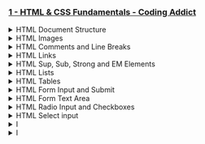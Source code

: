 ### [1 - HTML & CSS Fundamentals - Coding Addict](https://www.codingaddict.io/l/products)

<details>
  <summary>HTML Document Structure</summary>

### projects-v1\html_app\index.html

```html
<!DOCTYPE html>
<html lang="en">
  <head>
    <meta charset="utf-8" />
    <meta name="viewport" content="width=device-width,initial-scale=1" />
    <title>My HTML5 App</title>
    <meta
      name="description"
      content="A simple, accessible HTML5 starter page."
    />
  </head>
  <body>
    <h1>Hello World 5!</h1>
    <p>This is a simple HTML 5 app.</p>
  </body>
</html>

```

<img width="1633" height="1195" alt="image" src="https://github.com/user-attachments/assets/c050897c-dff7-45d2-ac6c-bda3e15eef79" />
<img width="2560" height="1540" alt="image" src="https://github.com/user-attachments/assets/6231e93d-c391-457a-9265-aa69ad39209a" />

</details>

<details>
  <summary>HTML Images</summary>

### projects-v1\html_app\index.html

```html
<!DOCTYPE html>
<html lang="en">
  <head>
    <meta charset="utf-8" />
    <meta name="viewport" content="width=device-width,initial-scale=1" />
    <title>My HTML5 App</title>
    <meta
      name="description"
      content="A simple, accessible HTML5 starter page."
    />
  </head>
  <body>
    <h1>Hello World 5!</h1>
    <p>This is a simple HTML 5 app.</p>
    <h3>Purple Udemy Logo</h3>
    <img src="./img/udemy.png" width="348" height="" alt="Udemy Image Logo" />
    <h3>Laptop Image</h3>
    <img src="./img/laptop2.jpg" width="348" height="" alt="Laptop Image" />
  </body>
</html>

```

<img width="1634" height="1195" alt="image" src="https://github.com/user-attachments/assets/14ca998f-982a-43b8-b2b5-1f0b9cbc42bd" />
<img width="2560" height="1540" alt="image" src="https://github.com/user-attachments/assets/dabe2f3f-58c8-4e94-b3b8-3180d365819a" />

</details>

<details>
  <summary>HTML Comments and Line Breaks</summary>

### projects-v1\html_app\index.html

```html
<!DOCTYPE html>
<html lang="en">
  <head>
    <meta charset="utf-8" />
    <meta name="viewport" content="width=device-width,initial-scale=1" />
    <title>My HTML5 App</title>
    <meta
      name="description"
      content="A simple, accessible HTML5 starter page."
    />
  </head>
  <body>
  <!-- This is a comment -->
    <h1>Hello World 5!</h1>
    <p>This is a simple HTML 5 app.</p>
    <br/>
    <!-- Udemy Logo -->
    <h3>Purple Udemy Logo</h3>
    <img src="./img/udemy.png" width="348" height="" alt="Udemy Image Logo" />
    <br/>
    <!-- laptop Logo -->
    <h3>Laptop Image</h3>
    <img src="./img/laptop2.jpg" width="348" height="" alt="Laptop Image" />
  </body>
</html>

```

<img width="1583" height="1126" alt="image" src="https://github.com/user-attachments/assets/b5e71bf5-e0ec-4242-ba43-e696d26b5bd9" />
<img width="2560" height="1540" alt="image" src="https://github.com/user-attachments/assets/8b80682e-ae67-4dab-81b1-8bd623e30b3b" />

</details>

<details>
  <summary>HTML Links</summary>

### projects-v1\html_app\index.html

```html
<!DOCTYPE html>
<html lang="en">
  <head>
    <meta charset="utf-8" />
    <meta name="viewport" content="width=device-width,initial-scale=1" />
    <title>My HTML5 App</title>
    <meta
      name="description"
      content="A simple, accessible HTML5 starter page."
    />
  </head>
  <body>
    <!-- External Link -->
    <a href="https://www.google.com" target="_blank" rel="noopener">Google</a>

    <!-- Internal Link -->
    <a href="./about.html">About us</a>

    <!-- Same Page Link -->
    <a id="top" href="#bottom">Go to Footer Menu</a>

    <h1>Hello World 5!</h1>
    <p>This is a simple HTML 5 app.</p>
    <!-- laptop Logo -->
    <h3>Laptop Image</h3>
    <img src="./img/laptop2.jpg" width="348" height="" alt="Laptop Image" />
    <!-- Udemy Logo -->
    <h3>Udemy Logo</h3>
    <img src="./img/udemy.png" width="348" height="148" alt="Udemy Logo" />

    <br />
    <br />
    <br />
    <br />

    <footer>
      <p>&copy; 2024 My HTML5 App</p>
      <hr />
      <h3>Footer Menu</h3>
      <a id="bottom" href="#top">Back to Top</a>
    </footer>
  </body>
</html>
```

<img width="1583" height="1126" alt="image" src="https://github.com/user-attachments/assets/685fde6e-bf0b-48a0-9bea-84f2f5a44054" />
<img width="2560" height="1540" alt="image" src="https://github.com/user-attachments/assets/e46d28db-3856-4cd8-bdc9-53bbf14b4a80" />
<img width="2560" height="1540" alt="image" src="https://github.com/user-attachments/assets/4ae8d8f3-f6ce-4588-9c6a-46a8e74ba2a9" />

</details>

<details>
  <summary>HTML Sup, Sub, Strong and EM Elements</summary>

### projects-v1\html_app\index.html

```html
<!DOCTYPE html>
<html lang="en">
  <head>
    <meta charset="utf-8" />
    <meta name="viewport" content="width=device-width,initial-scale=1" />
    <title>My HTML5 App</title>
    <meta
      name="description"
      content="A simple, accessible HTML5 starter page."
    />
  </head>
  <body>
    <!-- External Link -->
    <a href="https://www.google.com" target="_blank" rel="noopener">Google</a>

    <!-- Internal Link -->
    <a href="./about.html">About us</a>

    <h1>Hello World 5!</h1>
    <p>This is a simple HTML 5 app.</p>
    <!-- laptop Logo -->
    <h3>Laptop Image</h3>
    <img src="./img/laptop2.jpg" width="348" height="" alt="Laptop Image" />

    <!-- Sub and Sup Elements -->
    <h4>Subscript and Superscript</h4>
    <p>
      This is an example of <sub>subscript</sub> and
      <sup>superscript</sup> text.
    </p>

    <!-- Strong and EM Elements -->
    <h4>Strong and Emphasized Text</h4>
    <p>
      This is an example of <strong>strong</strong> and
      <em>emphasized</em> text.
    </p>
  </body>
</html>

```

<img width="1583" height="1126" alt="image" src="https://github.com/user-attachments/assets/695ac14c-71e0-4059-b33c-43a0b5662ac7" />
<img width="2560" height="1540" alt="image" src="https://github.com/user-attachments/assets/c055a816-529d-46f6-844b-ca54dc512443" />

</details>

<details>
  <summary>HTML Lists</summary>

### projects-v1\html_app\index.html

```html
<!DOCTYPE html>
<html lang="en">
  <head>
    <meta charset="utf-8" />
    <meta name="viewport" content="width=device-width,initial-scale=1" />
    <title>My HTML5 App</title>
    <meta
      name="description"
      content="A simple, accessible HTML5 starter page."
    />
  </head>
  <body>
    <!-- External Link -->
    <a href="https://www.google.com" target="_blank" rel="noopener">Google</a>

    <!-- Internal Link -->
    <a href="./about.html">About us</a>

    <h1>Hello World 5!</h1>
    <p>This is a simple HTML 5 app.</p>
    <!-- laptop Logo -->
    <h3>Laptop Image</h3>
    <img src="./img/laptop2.jpg" width="150" height="" alt="Laptop Image" />

    <!-- Unordered List -->
    <h3>Unordered List</h3>
    <ul>
      <li>Item 1</li>
      <li>Item 2</li>
      <li>Item 3</li>
    </ul>

    <!-- Ordered List -->
    <h3>Ordered List</h3>
    <ol>
      <li>First Item</li>
      <li>Second Item</li>
      <li>Third Item</li>
    </ol>

    <!-- Nested List -->
    <h3>Nested List</h3>
    <ul>
      <li>
        Item 1
        <ul>
          <li>Subitem 1</li>
          <li>Subitem 2</li>
        </ul>
      </li>
      <li>Item 2</li>
      <li>Item 3</li>
    </ul>
  </body>
</html>

```

<img width="1583" height="1126" alt="image" src="https://github.com/user-attachments/assets/3a2dc906-266b-4428-8437-d00dec8366d7" />
<img width="2560" height="1540" alt="image" src="https://github.com/user-attachments/assets/259567f0-73f6-407a-8af3-856202ad396c" />

</details>

<details>
  <summary>HTML Tables</summary>

### projects-v1\html_app\index.html

```html
<!DOCTYPE html>
<html lang="en">
  <head>
    <meta charset="utf-8" />
    <meta name="viewport" content="width=device-width,initial-scale=1" />
    <title>My HTML5 App</title>
    <meta
      name="description"
      content="A simple, accessible HTML5 starter page."
    />
  </head>
  <body>
    <!-- External Link -->
    <a href="https://www.google.com" target="_blank" rel="noopener">Google</a>

    <!-- Internal Link -->
    <a href="./about.html">About us</a>

    <h1>Hello World 5!</h1>
    <p>This is a simple HTML 5 app.</p>
    <!-- laptop Logo -->
    <h3>Laptop Image</h3>
    <img src="./img/laptop2.jpg" width="150" height="" alt="Laptop Image" />

    <!-- Table Element -->
    <h3>Sample Table</h3>
    <table>
      <thead>
        <tr>
          <th>Header 1</th>
          <th>Header 2</th>
          <th>Header 3</th>
        </tr>
      </thead>
      <tbody>
        <tr>
          <td>Data 1</td>
          <td>Data 2</td>
          <td>Data 3</td>
        </tr>
        <tr>
          <td>Data 4</td>
          <td>Data 5</td>
          <td>Data 6</td>
        </tr>
      </tbody>
    </table>
  </body>
</html>

```

<img width="1583" height="1126" alt="image" src="https://github.com/user-attachments/assets/d9fcc1ee-c468-47e5-b7ab-7e8a3646a1d6" />
<img width="2560" height="1540" alt="image" src="https://github.com/user-attachments/assets/db9bc907-6d74-4e00-84b1-b002652be363" />

</details>

<details>
  <summary>HTML Form Input and Submit</summary>

### projects-v1\html_app\index.html

```html
<!DOCTYPE html>
<html lang="en">
  <head>
    <meta charset="utf-8" />
    <meta name="viewport" content="width=device-width,initial-scale=1" />
    <title>My HTML5 App</title>
    <meta
      name="description"
      content="A simple, accessible HTML5 starter page."
    />
  </head>
  <body>
    <!-- External Link -->
    <a href="https://www.google.com" target="_blank" rel="noopener">Google</a>

    <!-- Internal Link -->
    <a href="./about.html">About us</a>

    <h1>Hello World 5!</h1>
    <p>This is a simple HTML 5 app.</p>

    <!-- Form Element -->
    <h3>Sample Form</h3>
    <form action="#" method="post">
      <!-- Text Input -->
      <label for="name">Name:</label>
      <input
        type="text"
        id="name"
        name="name"
        placeholder="Enter First Name"
        value=""
        required
      />
      <br /><br />

      <!-- Email Input -->
      <label for="email">Email:</label>
      <input
        type="email"
        id="email"
        name="email"
        placeholder="Enter Email"
        value=""
        required
      />
      <br /><br />

      <!-- Password Input -->
      <label for="password">Password:</label>
      <input
        type="password"
        id="password"
        name="password"
        placeholder="Enter Password"
        value=""
        required
      />
      <br /><br />

      <!-- Submit Button -->
      <input type="submit" value="Submit" />
      <button type="submit">Submit</button>
    </form>
  </body>
</html>

```

<img width="1583" height="1221" alt="image" src="https://github.com/user-attachments/assets/a26fb81e-93e7-49c4-961e-3752ae1b4f51" />
<img width="2560" height="1540" alt="image" src="https://github.com/user-attachments/assets/79b0a3de-c355-407c-a868-3567bf8b03ae" />

</details>

<details>
  <summary>HTML Form Text Area</summary>

### projects-v1\html_app\index.html

```html
<!DOCTYPE html>
<html lang="en">
  <head>
    <meta charset="utf-8" />
    <meta name="viewport" content="width=device-width,initial-scale=1" />
    <title>My HTML5 App</title>
    <meta
      name="description"
      content="A simple, accessible HTML5 starter page."
    />
  </head>
  <body>
    <!-- External Link -->
    <a href="https://www.google.com" target="_blank" rel="noopener">Google</a>

    <!-- Internal Link -->
    <a href="./about.html">About us</a>

    <h1>Hello World 5!</h1>
    <p>This is a simple HTML 5 app.</p>

    <!-- Form Element -->
    <h3>Sample Form</h3>
    <form action="#" method="post">
      <!-- Text Input -->
      <label for="name">Name:</label>
      <input
        type="text"
        id="name"
        name="name"
        placeholder="Enter First Name"
        value=""
        required
      />
      <br /><br />

      <!-- Text Area Input -->
      <label for="message">Message:</label><br /><br />
      <textarea
        id="message"
        name="message"
        placeholder="Enter your message"
        cols="30"
        rows="10"
        required
      ></textarea>
      <br /><br />

      <!-- Submit Button -->
      <input type="submit" value="Submit" />
    </form>
  </body>
</html>

```

<img width="1583" height="1221" alt="image" src="https://github.com/user-attachments/assets/45be8fb5-f21e-4795-96be-7dd8753915c0" />
<img width="2560" height="1540" alt="image" src="https://github.com/user-attachments/assets/68e38b87-01c9-428e-94a6-8b73e093f598" />

</details>

<details>
  <summary>HTML Radio Input and Checkboxes </summary>

### projects-v1\html_app\index.html

```html
<!DOCTYPE html>
<html lang="en">
  <head>
    <meta charset="utf-8" />
    <meta name="viewport" content="width=device-width,initial-scale=1" />
    <title>My HTML5 App</title>
    <meta
      name="description"
      content="A simple, accessible HTML5 starter page."
    />
  </head>
  <body>
    <!-- External Link -->
    <a href="https://www.google.com" target="_blank" rel="noopener">Google</a>

    <!-- Internal Link -->
    <a href="./about.html">About us</a>

    <h1>Hello World 5!</h1>
    <p>This is a simple HTML 5 app.</p>

    <!-- Form Element -->
    <h3>Sample Form</h3>
    <form action="#" method="post">
      <!-- Text Input -->
      <label for="name">Name:</label>
      <input
        type="text"
        id="name"
        name="name"
        placeholder="Enter First Name"
        value=""
        required
      />
      <br /><br />

      <!-- Radio Input -->
      <label for="gender">Select your Gender:</label><br />
      <input type="radio" id="male" name="gender" value="male" />
      <label for="male">Male</label><br />
      <input type="radio" id="female" name="gender" value="female" />
      <label for="female">Female</label><br />
      <br />

      <!-- Checkbox Input -->
      <label for="programming-languages">Pick your programming Languages:</label
      ><br />
      <input
        type="checkbox"
        id="javascript"
        name="programming-languages"
        value="javascript"
      />
      <label for="javascript">JavaScript</label><br />
      <input
        type="checkbox"
        id="python"
        name="programming-languages"
        value="python"
      />
      <label for="python">Python</label><br />
      <input
        type="checkbox"
        id="java"
        name="programming-languages"
        value="java"
      />
      <label for="java">Java</label><br />
      <br />

      <!-- Submit Button -->
      <input type="submit" value="Submit" />
    </form>
  </body>
</html>

```

<img width="1583" height="1223" alt="image" src="https://github.com/user-attachments/assets/61fd6c8d-c000-4600-9f41-4d75f6883bb9" />
<img width="2560" height="1540" alt="image" src="https://github.com/user-attachments/assets/aa9895b5-3996-4120-aa09-1e28b94bdb99" />

</details>

<details>
  <summary>HTML Select input</summary>

### projects-v1\html_app\index.html

```html

```

</details>

<details>
  <summary>I</summary>

### projects-v1\html_app\index.html

```html

```

</details>






<details>
  <summary>I</summary>

### projects-v1\html_app\index.html

```html

```

</details>
